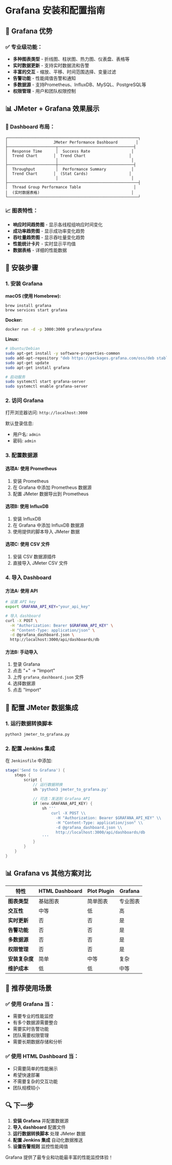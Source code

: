 # Grafana 安装和配置指南

## 🎯 Grafana 优势

### ✅ **专业级功能：**
- **多种图表类型** - 折线图、柱状图、热力图、仪表盘、表格等
- **实时数据更新** - 支持实时数据流和告警
- **丰富的交互** - 缩放、平移、时间范围选择、变量过滤
- **告警功能** - 性能阈值告警和通知
- **多数据源** - 支持Prometheus、InfluxDB、MySQL、PostgreSQL等
- **权限管理** - 用户和团队权限控制

## 📊 JMeter + Grafana 效果展示

### 🎨 **Dashboard 布局：**
```
┌─────────────────────────────────────────────────────────┐
│                    JMeter Performance Dashboard        │
├─────────────────────┬─────────────────────────────────┤
│  Response Time      │  Success Rate                  │
│  Trend Chart       │  Trend Chart                   │
│                     │                                │
├─────────────────────┼─────────────────────────────────┤
│  Throughput         │  Performance Summary           │
│  Trend Chart       │  (Stat Cards)                  │
│                     │                                │
├─────────────────────────────────────────────────────────┤
│  Thread Group Performance Table                       │
│  (实时数据表格)                                        │
└─────────────────────────────────────────────────────────┘
```

### 📈 **图表特性：**
- **响应时间趋势图** - 显示各线程组响应时间变化
- **成功率趋势图** - 显示成功率变化趋势
- **吞吐量趋势图** - 显示吞吐量变化趋势
- **性能统计卡片** - 实时显示平均值
- **数据表格** - 详细的性能数据

## 🚀 安装步骤

### 1. **安装 Grafana**

**macOS (使用 Homebrew):**
```bash
brew install grafana
brew services start grafana
```

**Docker:**
```bash
docker run -d -p 3000:3000 grafana/grafana
```

**Linux:**
```bash
# Ubuntu/Debian
sudo apt-get install -y software-properties-common
sudo add-apt-repository "deb https://packages.grafana.com/oss/deb stable main"
sudo apt-get update
sudo apt-get install grafana

# 启动服务
sudo systemctl start grafana-server
sudo systemctl enable grafana-server
```

### 2. **访问 Grafana**
打开浏览器访问: `http://localhost:3000`

默认登录信息:
- 用户名: `admin`
- 密码: `admin`

### 3. **配置数据源**

#### 选项A: 使用 Prometheus
1. 安装 Prometheus
2. 在 Grafana 中添加 Prometheus 数据源
3. 配置 JMeter 数据导出到 Prometheus

#### 选项B: 使用 InfluxDB
1. 安装 InfluxDB
2. 在 Grafana 中添加 InfluxDB 数据源
3. 使用提供的脚本导入 JMeter 数据

#### 选项C: 使用 CSV 文件
1. 安装 CSV 数据源插件
2. 直接导入 JMeter CSV 文件

### 4. **导入 Dashboard**

#### 方法A: 使用 API
```bash
# 设置 API key
export GRAFANA_API_KEY="your_api_key"

# 导入 dashboard
curl -X POST \
  -H "Authorization: Bearer $GRAFANA_API_KEY" \
  -H "Content-Type: application/json" \
  -d @grafana_dashboard.json \
  http://localhost:3000/api/dashboards/db
```

#### 方法B: 手动导入
1. 登录 Grafana
2. 点击 "+" → "Import"
3. 上传 `grafana_dashboard.json` 文件
4. 选择数据源
5. 点击 "Import"

## 🔧 配置 JMeter 数据集成

### 1. **运行数据转换脚本**
```bash
python3 jmeter_to_grafana.py
```

### 2. **配置 Jenkins 集成**
在 `Jenkinsfile` 中添加:
```groovy
stage('Send to Grafana') {
    steps {
        script {
            // 运行数据转换
            sh 'python3 jmeter_to_grafana.py'
            
            // 可选：发送到 Grafana API
            if (env.GRAFANA_API_KEY) {
                sh '''
                    curl -X POST \\
                      -H "Authorization: Bearer $GRAFANA_API_KEY" \\
                      -H "Content-Type: application/json" \\
                      -d @grafana_dashboard.json \\
                      http://localhost:3000/api/dashboards/db
                '''
            }
        }
    }
}
```

## 📊 Grafana vs 其他方案对比

| 特性 | HTML Dashboard | Plot Plugin | Grafana |
|------|---------------|-------------|---------|
| **图表类型** | 基础图表 | 简单图表 | 专业图表 |
| **交互性** | 中等 | 低 | 高 |
| **实时更新** | 否 | 否 | 是 |
| **告警功能** | 否 | 否 | 是 |
| **多数据源** | 否 | 否 | 是 |
| **权限管理** | 否 | 否 | 是 |
| **安装复杂度** | 简单 | 中等 | 复杂 |
| **维护成本** | 低 | 低 | 中等 |

## 🎯 推荐使用场景

### ✅ **使用 Grafana 当：**
- 需要专业的性能监控
- 有多个数据源需要整合
- 需要实时告警功能
- 团队需要权限管理
- 需要长期数据存储和分析

### ✅ **使用 HTML Dashboard 当：**
- 只需要简单的性能展示
- 希望快速部署
- 不需要复杂的交互功能
- 团队规模较小

## 🔍 下一步

1. **安装 Grafana** 并配置数据源
2. **导入 dashboard** 配置文件
3. **运行数据转换脚本** 处理 JMeter 数据
4. **配置 Jenkins 集成** 自动化数据推送
5. **设置告警规则** 监控性能阈值

Grafana 提供了最专业和功能最丰富的性能监控体验！ 